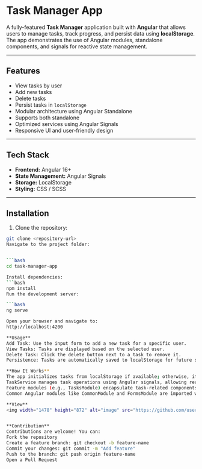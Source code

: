 # Task Manager App

A fully-featured **Task Manager** application built with **Angular** that allows users to manage tasks, track progress, and persist data using **localStorage**. The app demonstrates the use of Angular modules, standalone components, and signals for reactive state management.

---

## Features

- View tasks by user
- Add new tasks
- Delete tasks
- Persist tasks in `localStorage`
- Modular architecture using Angular Standalone
- Supports both standalone
- Optimized services using Angular Signals
- Responsive UI and user-friendly design

---

## Tech Stack

- **Frontend:** Angular 16+  
- **State Management:** Angular Signals  
- **Storage:** LocalStorage  
- **Styling:** CSS / SCSS  

---

## Installation

1. Clone the repository:

```bash
git clone <repository-url>
Navigate to the project folder:


```bash
cd task-manager-app

Install dependencies:
```bash
npm install
Run the development server:

```bash
ng serve

Open your browser and navigate to:
http://localhost:4200

**Usage**
Add Task: Use the input form to add a new task for a specific user.
View Tasks: Tasks are displayed based on the selected user.
Delete Task: Click the delete button next to a task to remove it.
Persistence: Tasks are automatically saved to localStorage for future sessions.

**How It Works**
The app initializes tasks from localStorage if available; otherwise, it uses default dummy tasks.
TaskService manages task operations using Angular signals, allowing reactive updates across components.
Feature modules (e.g., TasksModule) encapsulate task-related components and functionality.
Common Angular modules like CommonModule and FormsModule are imported where needed.

**View**
<img width="1478" height="872" alt="image" src="https://github.com/user-attachments/assets/90905a5c-6e7d-4b07-a443-e6bec42c3c6b" />


**Contribution**
Contributions are welcome! You can:
Fork the repository
Create a feature branch: git checkout -b feature-name
Commit your changes: git commit -m "Add feature"
Push to the branch: git push origin feature-name
Open a Pull Request
